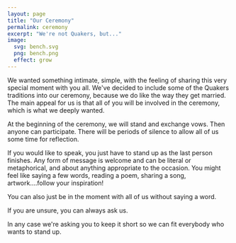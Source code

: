 ```yaml
---
layout: page
title: "Our Ceremony"
permalink: ceremony
excerpt: "We're not Quakers, but..."
image:
  svg: bench.svg
  png: bench.png
  effect: grow
---
```


We wanted something intimate, simple, with the feeling of sharing this very special moment with you all.
We've decided to include some of the Quakers traditions into our ceremony, because we do like the way they get married.
The main appeal for us is that all of you will be involved in the ceremony, which is what we deeply wanted.

At the beginning of the ceremony, we will stand and exchange vows. Then anyone can participate. There will be periods of silence to allow all of us some time for reflection.

If you would like to speak, you just have to stand up as the last person finishes. Any form of message is welcome and can be literal or metaphorical, and about anything appropriate to the occasion. You might feel like saying a few words, reading a poem, sharing a song, artwork....follow your inspiration!

You can also just be in the moment with all of us without saying a word.

If you are unsure, you can always ask us.

In any case we're asking you to keep it short so we can fit everybody who wants to stand up.
